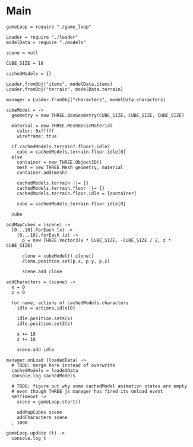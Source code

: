 Main
====

    gameLoop = require "./game_loop"

    Loader = require "./loader"
    modelData = require "./models"

    scene = null

    CUBE_SIZE = 10

    cachedModels = {}

    Loader.fromObj("items", modelData.items)
    Loader.fromObj("terrain", modelData.terrain)

    manager = Loader.fromObj("characters", modelData.characters)

    cubeModel = ->
      geometry = new THREE.BoxGeometry(CUBE_SIZE, CUBE_SIZE, CUBE_SIZE)

      material = new THREE.MeshBasicMaterial
        color: 0xfffff
        wireframe: true

      if cachedModels.terrain?.floor?.idle?
        cube = cachedModels.terrain.floor.idle[0]
      else
        container = new THREE.Object3D()
        mesh = new THREE.Mesh geometry, material
        container.add(mesh)

        cachedModels.terrain ||= {}
        cachedModels.terrain.floor ||= {}
        cachedModels.terrain.floor.idle = [container]

        cube = cachedModels.terrain.floor.idle[0]

      cube

    addMapCubes = (scene) ->
      [0...10].forEach (x) ->
        [0...10].forEach (z) ->
          p = new THREE.Vector3(x * CUBE_SIZE, -CUBE_SIZE / 2, z * CUBE_SIZE)

          clone = cubeModel().clone()
          clone.position.set(p.x, p.y, p.z)

          scene.add clone

    addCharacters = (scene) ->
      x = 0
      z = 0

      for name, actions of cachedModels.characters
        idle = actions.idle[0]

        idle.position.setX(x)
        idle.position.setZ(z)

        x += 10
        z += 10

        scene.add idle

    manager.onLoad (loadedData) ->
      # TODO: merge here instead of overwrite
      cachedModels = loadedData
      console.log cachedModels

      # TODO: figure out why some cachedModel animation states are empty 
      # even though THREE js manager has fired its onload event
      setTimeout ->
        scene = gameLoop.start()

        addMapCubes scene
        addCharacters scene
      , 1000

    gameLoop.update (t) ->
      console.log t
